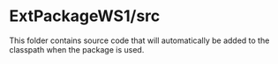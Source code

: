 # ExtPackageWS1/src

This folder contains source code that will automatically be added to the classpath when
the package is used.
